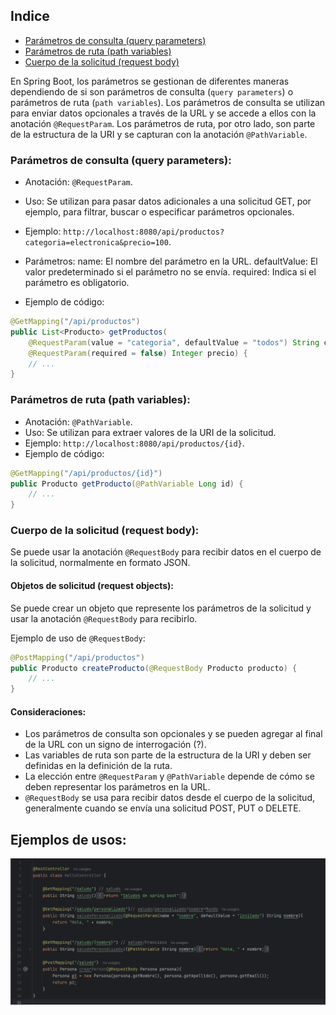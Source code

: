 ## Indice 
* [Parámetros de consulta (query parameters)](#id1)
* [Parámetros de ruta (path variables)](#id2)
* [Cuerpo de la solicitud (request body)](#id3)

En Spring Boot, los parámetros se gestionan de diferentes maneras dependiendo de si son parámetros de consulta (`query parameters`) o parámetros de ruta (`path variables`). Los parámetros de consulta se utilizan para enviar datos opcionales a través de la URL y se accede a ellos con la anotación `@RequestParam`. Los parámetros de ruta, por otro lado, son parte de la estructura de la URI y se capturan con la anotación `@PathVariable`.

<div src="id1">

### Parámetros de consulta (query parameters):
- Anotación: `@RequestParam`. 
- Uso: Se utilizan para pasar datos adicionales a una solicitud GET, por ejemplo, para filtrar, buscar o especificar parámetros opcionales. 
- Ejemplo: `http://localhost:8080/api/productos?categoria=electronica&precio=100`. 
- Parámetros:
name: El nombre del parámetro en la URL. 
defaultValue: El valor predeterminado si el parámetro no se envía. 
required: Indica si el parámetro es obligatorio. 

- Ejemplo de código:
```java
@GetMapping("/api/productos")
public List<Producto> getProductos(
    @RequestParam(value = "categoria", defaultValue = "todos") String categoria,
    @RequestParam(required = false) Integer precio) {
    // ...
}
```

<div src="id2">

### Parámetros de ruta (path variables):
- Anotación: `@PathVariable`.
- Uso: Se utilizan para extraer valores de la URI de la solicitud.
- Ejemplo: `http://localhost:8080/api/productos/{id}`.
- Ejemplo de código: 
```java
@GetMapping("/api/productos/{id}")
public Producto getProducto(@PathVariable Long id) {
    // ...
}
```

<div src="id3">

### Cuerpo de la solicitud (request body):

Se puede usar la anotación `@RequestBody` para recibir datos en el cuerpo de la solicitud, normalmente en formato JSON.

#### Objetos de solicitud (request objects):

Se puede crear un objeto que represente los parámetros de la solicitud y usar la anotación `@RequestBody` para recibirlo. 

Ejemplo de uso de `@RequestBody`: 

```java
@PostMapping("/api/productos")
public Producto createProducto(@RequestBody Producto producto) {
    // ...
}
```

#### Consideraciones:

- Los parámetros de consulta son opcionales y se pueden agregar al final de la URL con un signo de interrogación (?). 
- Las variables de ruta son parte de la estructura de la URI y deben ser definidas en la definición de la ruta. 
- La elección entre `@RequestParam` y `@PathVariable` depende de cómo se deben representar los parámetros en la URL. 
- `@RequestBody` se usa para recibir datos desde el cuerpo de la solicitud, generalmente cuando se envía una solicitud POST, PUT o DELETE. 

## Ejemplos de usos: 

<img src="../img/0/parametros.png">